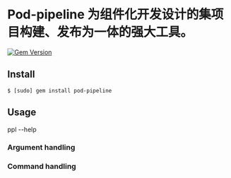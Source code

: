 # Pod-pipeline 为组件化开发设计的集项目构建、发布为一体的强大工具。

[![Gem Version](https://img.shields.io/gem/v/pod-pipeline)](https://rubygems.org/gems/pod-pipeline)

## Install

```
$ [sudo] gem install pod-pipeline
```

## Usage

ppl --help

### Argument handling

### Command handling
